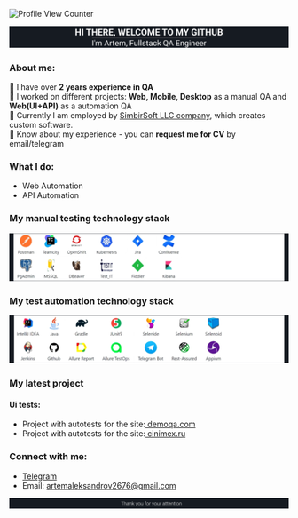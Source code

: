![Profile View Counter](https://komarev.com/ghpvc/?username=Artem-Alexandrov-QA&color=161B22)
<div align="center">
  <img src="https://github.com/elf-elf/elf-elf/blob/main/header.png" />
</div>

### About me:

🔳 I have over **2 years experience in QA**  
🔳 I worked on different projects: **Web, Mobile, Desktop** as a manual QA and **Web(UI+API)** as a automation QA  
🔳 Currently I am employed by [SimbirSoft LLC company](https://www.simbirsoft.com/en/), which creates custom software.   
🔳 Know about my experience - you can **request me for CV** by email/telegram

<h3 align="left">What I do: </h3>

- Web Automation
- API Automation

### My manual testing technology stack
<div align="left">
  <img src="https://github.com/elf-elf/elf-elf/blob/main/Manual_black.png" />
</div>

### My test automation technology stack
<div align="left">
  <img src="https://github.com/elf-elf/elf-elf/blob/main/Auto_black.png" />
</div>

### My latest project
#### Ui tests:
- Project with autotests for the site:[ demoqa.com](https://github.com/Artem-Alexandrov-QA/demoqa-AllureAndJenkins-tests)
- Project with autotests for the site:[ cinimex.ru](https://github.com/Artem-Alexandrov-QA/cinimex_tests.git)

### Connect with me:
- [Telegram](https://t.me/artemalexandrov09)
- Email: artemaleksandrov2676@gmail.com

<div align="left">
  <img src="https://github.com/elf-elf/elf-elf/blob/main/footer.png" />
</div>



